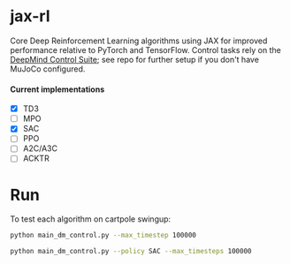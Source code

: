 # jax-rl

Core Deep Reinforcement Learning algorithms using JAX for improved performance relative to PyTorch and TensorFlow. Control tasks rely on the [DeepMind Control Suite](https://github.com/deepmind/dm_control); see repo for further setup if you don't have MuJoCo configured.

#### Current implementations

- [x] TD3
- [ ] MPO
- [x] SAC
- [ ] PPO
- [ ] A2C/A3C
- [ ] ACKTR

# Run

To test each algorithm on cartpole swingup:

```bash
python main_dm_control.py --max_timestep 100000
```

```bash
python main_dm_control.py --policy SAC --max_timesteps 100000
```


